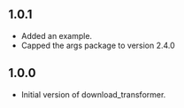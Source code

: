## 1.0.1

- Added an example.
- Capped the args package to version 2.4.0

## 1.0.0

- Initial version of download_transformer.

